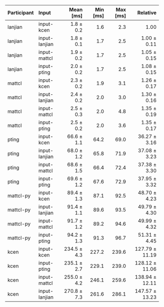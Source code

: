 | Participant | Input | Mean [ms] | Min [ms] | Max [ms] | Relative |
|:---|:---|---:|---:|---:|---:|
| lanjian | input-kcen | 1.8 ± 0.2 | 1.6 | 2.3 | 1.00 |
| lanjian | input-lanjian | 1.8 ± 0.1 | 1.7 | 2.5 | 1.00 ± 0.11 |
| lanjian | input-mattcl | 1.9 ± 0.2 | 1.7 | 2.5 | 1.05 ± 0.15 |
| lanjian | input-pting | 2.0 ± 0.2 | 1.7 | 2.5 | 1.08 ± 0.15 |
| mattcl | input-kcen | 2.3 ± 0.2 | 1.9 | 3.1 | 1.26 ± 0.17 |
| mattcl | input-lanjian | 2.4 ± 0.2 | 2.0 | 3.0 | 1.30 ± 0.16 |
| mattcl | input-mattcl | 2.5 ± 0.3 | 2.0 | 4.8 | 1.35 ± 0.19 |
| mattcl | input-pting | 2.5 ± 0.2 | 2.0 | 3.6 | 1.35 ± 0.17 |
| pting | input-kcen | 66.6 ± 1.1 | 64.2 | 69.0 | 36.27 ± 3.16 |
| pting | input-lanjian | 68.0 ± 1.2 | 65.8 | 71.9 | 37.08 ± 3.23 |
| pting | input-mattcl | 68.6 ± 1.5 | 66.4 | 72.4 | 37.38 ± 3.30 |
| pting | input-pting | 69.6 ± 1.2 | 67.6 | 72.9 | 37.95 ± 3.32 |
| mattcl-py | input-kcen | 89.4 ± 1.3 | 87.1 | 92.5 | 48.70 ± 4.23 |
| mattcl-py | input-lanjian | 91.4 ± 1.1 | 89.6 | 93.5 | 49.79 ± 4.30 |
| mattcl-py | input-mattcl | 91.7 ± 1.2 | 89.2 | 94.6 | 49.99 ± 4.32 |
| mattcl-py | input-pting | 94.2 ± 1.3 | 91.3 | 96.7 | 51.31 ± 4.45 |
| kcen | input-kcen | 234.5 ± 4.3 | 227.2 | 239.6 | 127.79 ± 11.19 |
| kcen | input-pting | 235.1 ± 2.7 | 229.1 | 239.0 | 128.12 ± 11.06 |
| kcen | input-mattcl | 255.0 ± 4.2 | 246.1 | 259.6 | 138.94 ± 12.11 |
| kcen | input-lanjian | 270.8 ± 7.3 | 261.6 | 286.1 | 147.57 ± 13.23 |
